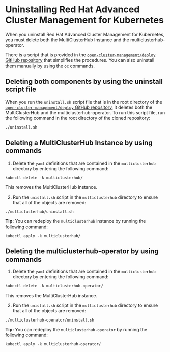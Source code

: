 # Uninstalling Red Hat Advanced Cluster Management for Kubernetes

When you uninstall Red Hat Advanced Cluster Management for Kubernetes, you must delete both the MultiClusterHub Instance and the multiclusterhub-operator.

There is a script that is provided in the [`open-cluster-management/deploy` GitHub repository](https://github.com/open-cluster-management/deploy) that simplifies the procedures. You can also uninstall them manually by using the `oc` commands.

## Deleting both components by using the uninstall script file

When you run the `uninstall.sh` script file that is in the root directory of the [`open-cluster-management/deploy` GitHub repository](https://github.com/open-cluster-management/deploy), it deletes both the MultiClusterHub and the multiclusterhub-operator. To run this script file, run the following command in the root directory of the cloned repository:

```
./uninstall.sh
```

## Deleting a MultiClusterHub Instance by using commands  

1. Delete the `yaml` definitions that are contained in the `multiclusterhub` directory by entering the following command:

```
kubectl delete -k multiclusterhub/
```

This removes the MultiClusterHub instance. 

2. Run the `unistall.sh` script in the `multiclusterhub` directory to ensure that all of the objects are removed:

```
./multiclusterhub/uninstall.sh
```

**Tip:** You can redeploy the `multiclusterhub` instance by running the following command:

```
kubectl apply -k multiclusterhub/
```

## Deleting the multiclusterhub-operator by using commands

1. Delete the `yaml` definitions that are contained in the `multiclusterhub` directory by entering the following command:

```
kubectl delete -k multiclusterhub-operator/
```

This removes the MultiClusterHub instance. 

2. Run the `unistall.sh` script in the `multiclusterhub` directory to ensure that all of the objects are removed:

```
./multiclusterhub-operator/uninstall.sh
```

**Tip:** You can redeploy the `multiclusterhub-operator` by running the following command:

```
kubectl apply -k multiclusterhub-operator/
```
